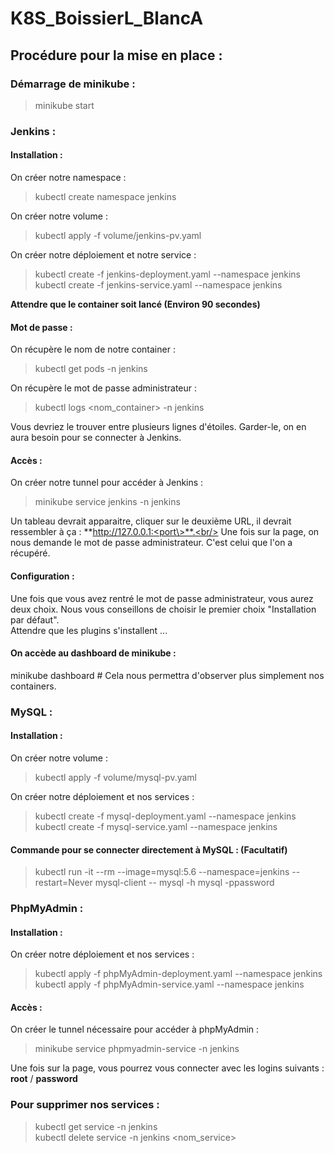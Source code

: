 # K8S_BoissierL_BlancA

<h2>Procédure pour la mise en place :</h2>

<h3>Démarrage de minikube :</h3>
                               
> minikube start

<h3>Jenkins :</h3>

<h4>Installation :</h4>
On créer notre namespace :

> kubectl create namespace jenkins

On créer notre volume :

> kubectl apply -f volume/jenkins-pv.yaml

On créer notre déploiement et notre service : 

> kubectl create -f jenkins-deployment.yaml --namespace jenkins<br/>
> kubectl create -f jenkins-service.yaml --namespace jenkins

**Attendre que le container soit lancé (Environ 90 secondes)**


<h4>Mot de passe :</h4>
On récupère le nom de notre container :

> kubectl get pods -n jenkins

On récupère le mot de passe administrateur :

> kubectl logs <nom_container> -n jenkins

Vous devriez le trouver entre plusieurs lignes d'étoiles. Garder-le, on en aura besoin pour se connecter à Jenkins.<br/>

<h4>Accès :</h4>
On créer notre tunnel pour accéder à Jenkins :

> minikube service jenkins -n jenkins

Un tableau devrait apparaitre, cliquer sur le deuxième URL, il devrait ressembler à ça : **http://127.0.0.1:<port\>**.<br/>
Une fois sur la page, on nous demande le mot de passe administrateur. C'est celui que l'on a récupéré.

<h4>Configuration :</h4>
Une fois que vous avez rentré le mot de passe administrateur, vous aurez deux choix. Nous vous conseillons de choisir le premier choix "Installation par défaut".<br/>
Attendre que les plugins s'installent ...

  
<h4>On accède au dashboard de minikube :</h4>
minikube dashboard # Cela nous permettra d'observer plus simplement nos containers.

<h3>MySQL :</h3>

<h4>Installation :</h4>
On créer notre volume :

> kubectl apply -f volume/mysql-pv.yaml

On créer notre déploiement et nos services :

> kubectl create -f mysql-deployment.yaml --namespace jenkins<br/>
> kubectl create -f mysql-service.yaml --namespace jenkins

<h4>Commande pour se connecter directement à MySQL : (Facultatif)</h4>

> kubectl run -it --rm --image=mysql:5.6 --namespace=jenkins --restart=Never mysql-client -- mysql -h mysql -ppassword

<h3>PhpMyAdmin :</h3>

<h4>Installation :</h4>
On créer notre déploiement et nos services :

> kubectl apply -f phpMyAdmin-deployment.yaml --namespace jenkins<br>
> kubectl apply -f phpMyAdmin-service.yaml --namespace jenkins

<h4>Accès :</h4>
On créer le tunnel nécessaire pour accéder à phpMyAdmin :

> minikube service phpmyadmin-service -n jenkins

Une fois sur la page, vous pourrez vous connecter avec les logins suivants : **root** / **password**


<h3>Pour supprimer nos services :</h3>

> kubectl get service -n jenkins<br/>
> kubectl delete service -n jenkins <nom_service>
